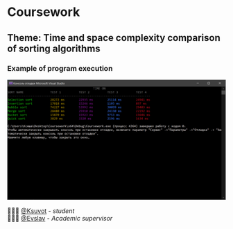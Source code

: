 # Coursework

## Theme: Time and space complexity comparison of sorting algorithms
      
      
### Example of program execution
![](image/1.PNG)

👩🏻‍💻  [@Ksuvot](https://github.com/Ksuvot) - *student*  
👨🏻‍💼 [@Evslav](https://github.com/Evslav) - *Academic supervisor*
